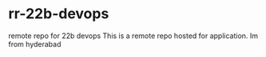 # rr-22b-devops
remote repo for 22b devops
This is a remote repo hosted for application.
Im from hyderabad
